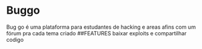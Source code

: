 # Buggo
Bug go é uma plataforma para estudantes de hacking e areas afins com um fórum pra cada tema criado 
##FEATURES
baixar exploits e compartilhar codigo

